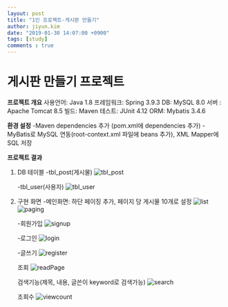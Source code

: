 ```yaml
---
layout: post
title: "1인 프로젝트-게시판 만들기"
author: jiyun.kim
date: "2019-01-30 14:07:00 +0900"
tags: [study]
comments : true
---
```


# 게시판 만들기 프로젝트

**프로젝트 개요**
사용언어: Java 1.8
프레임워크: Spring 3.9.3
DB: MySQL 8.0
서버 : Apache Tomcat 8.5
빌드: Maven
테스트: JUnit 4.12 
ORM: Mybatis 3.4.6

**환경 설정**
-Maven dependencies 추가 (pom.xml에 dependencies 추가)
-MyBatis로 MySQL 연동(root-context.xml 파일에 beans 추가), XML Mapper에 SQL 저장


**프로젝트 결과**
1. DB 테이블
   -tbl_post(게시물)
   ![tbl_post](./img/tbl_post.png)
   
   -tbl_user(사용자)
   ![tbl_user](./img/tbl_user.png)
  
  
2. 구현 화면
   -메인화면: 하단 페이징 추가, 페이지 당 게시물 10개로 설정
   ![list](./img/list.png)
   ![paging](./img/paging.png)
   
   -회원가입
   ![signup](./img/signup.png)
   
   -로그인
   ![login](./img/login.png)
   
   -글쓰기
   ![register](./img/register.png)
   
   조회
   ![readPage](./img/readPage.png)
   
   검색기능(제목, 내용, 글쓴이 keyword로 검색가능)
   ![search](./img/search.png)
   
   조회수 
   ![viewcount](./img/viewcount.png)
   
   


